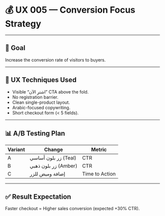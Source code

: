 # 💰 UX 005 — Conversion Focus Strategy

---

## 🎯 Goal
Increase the conversion rate of visitors to buyers.

---

## 🧭 UX Techniques Used
- Visible “اشترِ الآن” CTA above the fold.
- No registration barrier.
- Clean single-product layout.
- Arabic-focused copywriting.
- Short checkout form (< 5 fields).

---

## 📊 A/B Testing Plan
| Variant | Change | Metric |
|----------|--------|---------|
| A | زر بلون أساسي (Teal) | CTR |
| B | زر بلون ذهبي (Amber) | CTR |
| C | إضافة وميض للزر | Time to Action |

---

## ✅ Result Expectation
Faster checkout = Higher sales conversion (expected +30% CTR).
